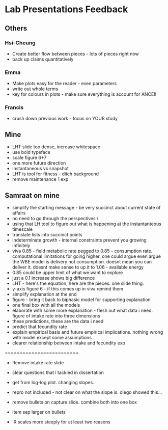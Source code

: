 # Lab Presentations Feedback

## Others
### Hsi-Cheung
* Create better flow between pieces - lots of pieces right now
* back up claims quantitatively

### Emma
* Make plots easy for the reader - even parameters
* write out whole terms
* key for colours in plots - make sure everything is account for ANCE!!

### Francis
* crush down previous work - focus on YOUR study

## Mine
* LHT slide too dense, increase whitespace
* use bold typeface
* scale figure 6+7
* one more future direction
* instantaneous vs snapshot
* LHT is tool for fitness - ditch background
* remove maintenance 1 exp

## Samraat on mine
* simplify the starting message - be very succinct about current state of affairs
* no need to go through the perspectives /
* using that LH tool to figure out what is happening at the instantanteous timescale 
* translate lists into succinct points
* indeterminate growth - internal constraints prevent you growing infinitely
* viva 0.85 - field metabolic rate pegged to 0.85 - consumption rate. computational limitations for going higher. one could argue even argue the WBE model is delivery not consumption. doesnt mean you can deliver it. doesnt make sense to up it to 1.06 - available energy
* 0.85 could be upper limit of what we want to explore
* just a 0.1 increase shows big difference
* LHT - here's the equation, here are the pieces. one slide thing.
* y-axis figure 6 - if this comes up in viva remind them
* simplify explanation at the end
* figure  - bring it back to biphasic model for supporting explanation
* one final box with all the models
* elaborate with some more explanation - flesh out what data i need. figure of intake rate into three dimensions
* these predictions, these are the data i need
* predict that fecundity rate
* explain empirical basis and future empirical implications. nothing wrong with model except some assumptions
* clearer relationship between intake and fecundity exp

=========================
* Remove intake rate slide
* clear questions that i tackled in dissertation
* get from log-log plot. changing slopes.
* repro not included - not clear on what the slope is. diego showed this...

* remove bullets on capture slide. combine both into one box
* item sep larger on bullets
* IR scales more steeply for at least two reasons